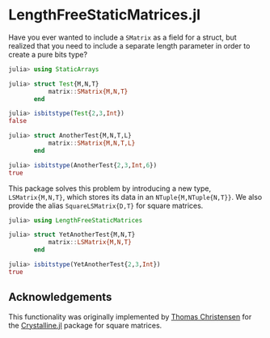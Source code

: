 # LengthFreeStaticMatrices.jl

Have you ever wanted to include a `SMatrix` as a field for a struct, but realized that you need to
include a separate length parameter in order to create a pure bits type?
```julia
julia> using StaticArrays

julia> struct Test{M,N,T}
           matrix::SMatrix{M,N,T}
       end

julia> isbitstype(Test{2,3,Int})
false

julia> struct AnotherTest{M,N,T,L}
           matrix::SMatrix{M,N,T,L}
       end

julia> isbitstype(AnotherTest{2,3,Int,6})
true
```
This package solves this problem by introducing a new type, `LSMatrix{M,N,T}`, which stores its data
in an `NTuple{M,NTuple{N,T}}`. We also provide the alias `SquareLSMatrix{D,T}` for square matrices.
```julia
julia> using LengthFreeStaticMatrices

julia> struct YetAnotherTest{M,N,T}
           matrix::LSMatrix{M,N,T}
       end

julia> isbitstype(YetAnotherTest{2,3,Int})
true
```

## Acknowledgements

This functionality was originally implemented by [Thomas Christensen](https://github.com/thchr/) for
the [Crystalline.jl](https://github.com/thchr/Crystalline.jl) package for square matrices.
